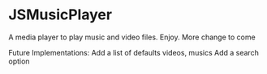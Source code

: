 # JSMusicPlayer
A media player to play music and video files. Enjoy. More change to come

Future Implementations:
Add a list of defaults videos, musics
Add a search option

